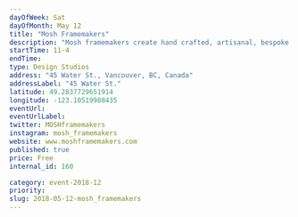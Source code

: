 ```yaml
---
dayOfWeek: Sat
dayOfMonth: May 12
title: "Mosh Framemakers"
description: "Mosh framemakers create hand crafted, artisanal, bespoke eyeglass frames in their store and factory in stylish Gastown, downtown Vancouver, BC. <br> <br> Sara Moshurchak, the Head Honcho, Design Guru and Style Wizard along with her team of certified Canadian optical elves craft one of a kind, custom eyeglasses. By hand. Right here. Sara is only one of three women in the world handcrafting frames like this.<br> <br> We will open our studio to show how we handcraft eyewear, the creation of our next collection currently in progress, and some of the other fun projects in the pipeline. Liquid refreshments will be served. We also have a whole bunch of excess acetate plastic material that we'd love to give a good home to. So bring a small bag to load up on some amazingly colourful (and free) offcuts!"
startTime: 11-4
endTime: 
type: Design Studios
address: "45 Water St., Vancouver, BC, Canada"
addressLabel: "45 Water St."
latitude: 49.2837729651914
longitude: -123.10519988435
eventUrl: 
eventUrlLabel: 
twitter: MOSHframemakers
instagram: mosh_framemakers
website: www.moshframemakers.com
published: true
price: Free
internal_id: 160

category: event-2018-12
priority: 
slug: 2018-05-12-mosh_framemakers
---
```

